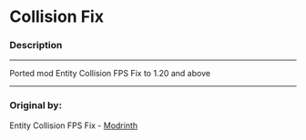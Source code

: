 # Collision Fix
### Description
---

Ported mod Entity Collision FPS Fix to 1.20 and above

---

### Original by: 
Entity Collision FPS Fix - [Modrinth](https://modrinth.com/mod/entity-collision-fps-fix)
